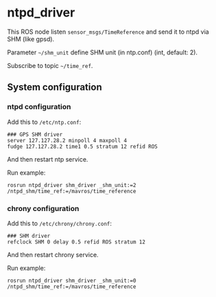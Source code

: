 ntpd\_driver
============

This ROS node listen `sensor_msgs/TimeReference` and send it to ntpd via SHM (like gpsd).

Parameter `~/shm_unit` define SHM unit (in ntp.conf) (int, default: 2).

Subscribe to topic `~/time_ref`.



System configuration
--------------------

### ntpd configuration

Add this to `/etc/ntp.conf`:

    ### GPS SHM driver
    server 127.127.28.2 minpoll 4 maxpoll 4
    fudge 127.127.28.2 time1 0.5 stratum 12 refid ROS

And then restart ntp service.

Run example:

    rosrun ntpd_driver shm_driver _shm_unit:=2 /ntpd_shm/time_ref:=/mavros/time_reference

### chrony configuration

Add this to `/etc/chrony/chrony.conf`:

    ### SHM driver
    refclock SHM 0 delay 0.5 refid ROS stratum 12

And then restart chrony service.

Run example:

    rosrun ntpd_driver shm_driver _shm_unit:=0 /ntpd_shm/time_ref:=/mavros/time_reference

